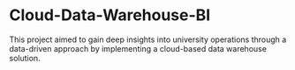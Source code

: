 # Cloud-Data-Warehouse-BI
This project aimed to gain deep insights into university operations through a data-driven approach by implementing a cloud-based data warehouse solution.
